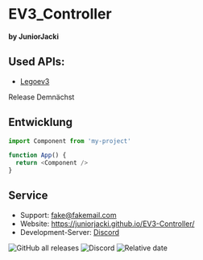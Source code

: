 # EV3_Controller
**by JuniorJacki**
## Used APIs:
- [Legoev3](https://github.com/BrianPeek/legoev3)

Release Demnächst

## Entwicklung

```javascript
import Component from 'my-project'

function App() {
  return <Component />
}
```


## Service
- Support: fake@fakemail.com
- Website: https://juniorjacki.github.io/EV3-Controller/
- Development-Server: [Discord](https://discord.gg/pf4FaBXtX7)


![GitHub all releases](https://img.shields.io/github/downloads/JuniorJacki/EV3-Controller/total?label=Downloads&logo=GITHUB&logoColor=%23ff0000) 
![Discord](https://img.shields.io/discord/897018883452571669?label=Discord&logo=Discord)
![Relative date](https://img.shields.io/date/1633949168?label=Letztes%20Update&logo=CLockify)

